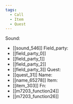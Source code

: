 ```yaml
---
tags:
  - Call
  - Item
  - Quest
---
```

Sound:
- [[sound_546]]
Field_party:
- [[field_party_0]]
- [[field_party_1]]
- [[field_party_2]]
- [[field_party_3]]
Quest:
- [[quest_31]]
Name:
- [[name_65278]]
Item:
- [[item_303]]
Fn:
- [[m7203_function24]]
- [[m7203_function26]]
